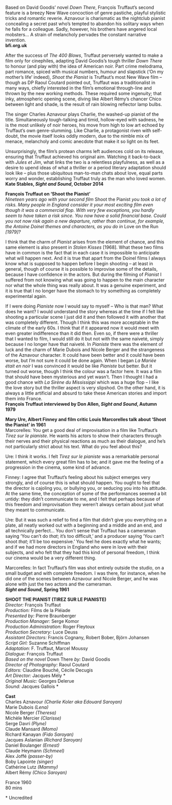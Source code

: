 
Based on David Goodis’ novel _Down There_, François Truffaut’s second feature is a breezy New Wave concoction of genre pastiche, playful stylistic tricks and romantic reverie. Aznavour is charismatic as the nightclub pianist concealing a secret past who’s tempted to abandon his solitary ways when he falls for a colleague. Sadly, however, his brothers have angered local mobsters... A strain of melancholy pervades the constant narrative invention.<br>
**bfi.org.uk**<br>

After the success of _The 400 Blows_, Truffaut perversely wanted to make a film only for cinephiles, adapting David Goodis’s tough thriller _Down There_ to honour (and play with) the idea of American noir. Part crime melodrama, part romance, spiced with musical numbers, humour and slapstick (‘On my mother’s life’ indeed), _Shoot the Pianist_ is Truffaut’s most New Wave film – though as DP Raoul Coutard pointed out, Truffaut was a traditionalist in many ways, chiefly interested in the film’s emotional through-line and thrown by the new working methods. These required some ingenuity; that inky, atmospheric opening scene, diving like Albert Rémy’s chancer Chico between light and shade, is the result of rain blowing reflector lamp bulbs.

The singer Charles Aznavour plays Charlie, the washed-up pianist of the title. Simultaneously tough-talking and timid, hollow-eyed with sadness, he is the most unlikely of noir heroes, his move from high to low art echoed by Truffaut’s own genre-slumming. Like Charlie, a protagonist riven with self-doubt, the movie itself looks oddly modern, due to the nimble mix of menace, melancholy and comic anecdote that make it so light on its feet.

Unsurprisingly, the film’s protean charms left audiences cold on its release, ensuring that Truffaut achieved his original aim. Watching it back-to-back with _Jules et Jim_, what links the two is a relentless playfulness, as well as a desire to upend ideas of what a thriller or a period literary adaptation should look like – plus those ubiquitous man-to-man chats about love, equal parts worry and wonder, establishing Truffaut truly as the man who loved women.<br>
**Kate Stables, _Sight and Sound_, October 2014**

**François Truffaut on ‘Shoot the Pianist’**<br>
_Nineteen years ago with your second film_ Shoot the Pianist _you took a lot of risks. Many people in England consider it your most exciting film even though it was a commercial flop. With very few exceptions, you hardly seem to have taken a risk since. You now have a solid financial base. Could you not now risk again a new departure, rather than continue, for example, the Antoine Doinel themes and characters, as you do in_ Love on the Run _[1979]?_

I think that the charm of _Pianist_ arises from the element of chance, and this same element is also present in _Stolen Kisses_ [1968]. What these two films have in common is the fact that in each case it is impossible to anticipate what will happen next. And it is true that apart from the Doinel films I always know what is supposed to happen before I begin shooting – at least in general, though of course it is possible to improvise some of the details, because I have confidence in the actors. But during the filming of _Pianist_ I suffered from not knowing what was going to happen to the main character nor what the whole thing was really about. It was a genuine experiment, and it is true that I no longer have the stomach to try something as completely experimental again.

If I were doing _Pianiste_ now I would say to myself – Who is that man? What does he want? I would understand the story whereas at the time if I felt like shooting a particular scene I just did it and then followed it with another that was completely different. Though I think this was more acceptable in the climate of the early 60s. I think that if it appeared now it would meet with even greater indifference than it did then. Even so, if there were a thriller that I wanted to film, I would still do it but not with the same naiveté, simply because I no longer have that naiveté. In _Pianiste_ there was the element of luck and the charm of Marie Dubois and Nicole Berger and the strangeness of the Aznavour character. It could have been better and it could have been worse, but I’m not sure it could be done again. When I began _La Mariée était en noir_ I was convinced it would be like _Pianiste_ but better. But it turned out worse, though I think the colour was a factor here. It was a film that should have been mysterious and yet wasn’t. Then I thought I had a good chance with _La Sirène du Mississippi_ which was a huge flop – I like the love story but the thriller aspect is very slipshod. On the other hand, it is always a little artificial and absurd to take these American stories and import them into France.<br>
**François Truffaut interviewed by Don Allen, _Sight and Sound_, Autumn 1979**<br>

**Mary Ure, Albert Finney and film critic Louis Marcorelles talk about ‘Shoot the Pianist’ in 1961**<br>
Marcorelles: You get a good deal of improvisation in a film like Truffaut’s _Tirez sur Ie pianiste_. He wants his actors to show their characters through their nerves and their physical reactions as much as their dialogue, and he’s not particularly strict about his text. What do you feel about this?

Ure: I think it works. I felt _Tirez sur le pianiste_ was a remarkable personal statement, which every great film has to be; and it gave me the feeling of a progression in the cinema, some kind of advance.

Finney: I agree that Truffaut’s feeling about his subject emerges very strongly, and of course this is what should happen. You ought to feel that the director is cajoling you, or bullying you, or seducing you into his attitude. At the same time, the conception of some of the performances seemed a bit untidy: they didn’t communicate to me, and I felt that perhaps because of this freedom and improvisation they weren’t always certain about just what they meant to communicate.

Ure: But it was such a relief to find a film that didn’t give you everything on a plate, all neatly worked out with a beginning and a middle and an end, and all technically perfect... You don’t sense that Truffaut has a cameraman saying ‘You can’t do _that_; it’s too difficult,’ and a producer saying ‘You can’t shoot _that_; it’ll be too expensive.’ You feel he does exactly what he wants; and if we had more directors in England who were in love with their subjects, and who felt that they had this kind of personal freedom, I think our cinema would be a very different thing.

Marcorelles: In fact Truffaut’s film was shot entirely outside the studio, on a small budget and with complete freedom. I was there, for instance, when he did one of the scenes between Aznavour and Nicole Berger, and he was alone with just the two actors and the cameraman.<br>
**_Sight and Sound_, Spring 1961**<br>

**SHOOT THE PIANIST (TIREZ SUR LE PIANISTE)**<br>
_Director:_ François Truffaut<br>
_Production:_ Films de la Pléiade<br>
_Presented by:_ Pierre Braunberger<br>
_Production Manager:_ Serge Komor<br>
_Production Administration:_ Roger Fleytoux<br>
_Production Secretary:_ Luce Deuss<br>
_Assistant Directors:_ Francis Cognany, Robert Bober, Björn Johansen<br>
_Script Girl:_ Suzanne Schiffman<br>
_Adaptation:_ F. Truffaut, Marcel Moussy<br>
_Dialogue:_ François Truffaut<br>
_Based on the novel_ Down There _by:_ David Goodis<br>
_Director of Photography:_ Raoul Coutard<br>
_Editors:_ Claudine Bouché, Cécile Decugis<br>
_Art Director:_ Jacques Mély *<br>
_Original Music:_ Georges Delerue<br>
_Sound:_ Jacques Gallois *<br>

**Cast**<br>
Charles Aznavour _(Charlie Koler aka Edouard Saroyan)_<br>
Marie Dubois _(Lena)_<br>
Nicole Berger _(Theresa)_<br>
Michèle Mercier _(Clarisse)_<br>
Serge Davri _(Plyne)_<br>
Claude Mansard _(Momo)_<br>
Richard Kanayan _(Fido Saroyan)_<br>
Jacques Aslanian _(Richard Saroyan)_<br>
Daniel Boulanger _(Ernest)_<br>
Claude Heymann _(Schmeel)_<br>
Alex Joffé _(passer-by)_<br>
Boby Lapointe _(singer)_<br>
Cathérine Lutz _(Mammy)_<br>
Albert Rémy _(Chico Saroyan)_<br>

France 1960<br>
80 mins<br>

\* Uncredited<br>
<!--stackedit_data:
eyJoaXN0b3J5IjpbMjgwNjU4NDNdfQ==
-->